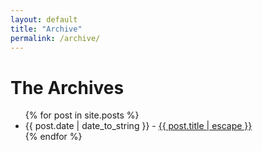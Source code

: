 ```yaml
---
layout: default
title: "Archive"
permalink: /archive/
---
```


<h1>The Archives</h1>
<ul class="posts">
    {% for post in site.posts %}
        <li>
            <span class="post-meta">{{ post.date | date_to_string }} - </span>
            <a href="{{ post.url | relative_url }}">
                {{ post.title | escape }}
            </a>
        </li>
    {% endfor %}
</ul>
